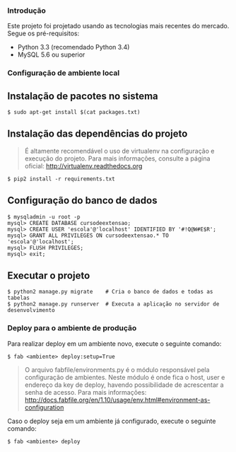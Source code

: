 ### Introdução ###
Este projeto foi projetado usando as tecnologias mais recentes do
mercado. Segue os pré-requisitos:  
* Python 3.3 (recomendado Python 3.4)  
* MySQL 5.6 ou superior  
### Configuração de ambiente local ###
## Instalação de pacotes no sistema ##
```shell
$ sudo apt-get install $(cat packages.txt)
```
## Instalação das dependências do projeto ##
> É altamente recomendável o uso de virtualenv na configuração e
> execução do projeto. Para mais informações, consulte a página oficial:
> http://virtualenv.readthedocs.org

```shell
$ pip2 install -r requirements.txt
```
## Configuração do banco de dados ##
```shell
$ mysqladmin -u root -p 
mysql> CREATE DATABASE cursodeextensao;
mysql> CREATE USER 'escola'@'localhost' IDENTIFIED BY '#!Q@W#E$R';
mysql> GRANT ALL PRIVILEGES ON cursodeextensao.* TO 'escola'@'localhost';
mysql> FLUSH PRIVILEGES;
mysql> exit;
```
## Executar o projeto ##
```shell
$ python2 manage.py migrate    # Cria o banco de dados e todas as tabelas
$ python2 manage.py runserver  # Executa a aplicação no servidor de desenvolvimento
```
### Deploy para o ambiente de produção ###
Para realizar deploy em um ambiente novo, execute o seguinte comando:
```shell
$ fab <ambiente> deploy:setup=True
```
> O arquivo fabfile/environments.py é o módulo responsável pela configuração
> de ambientes. Neste módulo é onde fica o host, user e endereço da key de 
> deploy, havendo possibilidade de acrescentar a senha de acesso.
> Para mais informações: 
> http://docs.fabfile.org/en/1.10/usage/env.html#environment-as-configuration

Caso o deploy seja em um ambiente já configurado, execute o seguinte comando:
```shell
$ fab <ambiente> deploy
```
